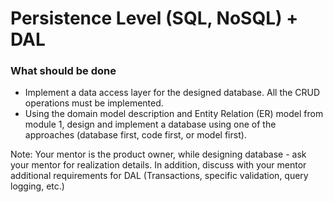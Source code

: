 # Persistence Level (SQL, NoSQL) + DAL

### What should be done

- Implement a data access layer for the designed database. All the CRUD operations must be implemented.
- Using the domain model description and Entity Relation (ER) model from module 1, design and implement a database using
  one of the approaches (database first, code first, or model first).

Note: Your mentor is the product owner, while designing database - ask your mentor for realization details. In addition,
discuss with your mentor additional requirements for DAL (Transactions, specific validation, query logging, etc.)
